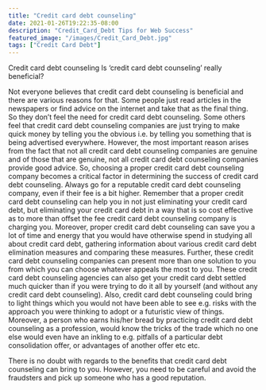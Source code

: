 ```yaml
---
title: "Credit card debt counseling"
date: 2021-01-26T19:22:35-08:00
description: "Credit_Card_Debt Tips for Web Success"
featured_image: "/images/Credit_Card_Debt.jpg"
tags: ["Credit Card Debt"]
---
```


Credit card debt counseling
Is ‘credit card debt counseling’ really beneficial?

Not everyone believes that credit card debt counseling is beneficial and there are various reasons for that. Some people just read articles in the newspapers or find advice on the internet and take that as the final thing. So they don’t feel the need for credit card debt counseling. Some others feel that credit card debt counseling companies are just trying to make quick money by telling you the obvious i.e. by telling you something that is being advertised everywhere. However, the most important reason arises from the fact that not all credit card debt counseling companies are genuine and of those that are genuine, not all credit card debt counseling companies provide good advice. So, choosing a proper credit card debt counseling company becomes a critical factor in determining the success of credit card debt counseling. Always go for a reputable credit card debt counseling company, even if their fee is a bit higher. Remember that a proper credit card debt counseling can help you in not just eliminating your credit card debt, but eliminating your credit card debt in a way that is so cost effective as to more than offset the fee credit card debt counseling company is charging you. Moreover, proper credit card debt counseling can save you a lot of time and energy that you would have otherwise spend in studying all about credit card debt, gathering information about various credit card debt elimination measures and comparing these measures. Further, these credit card debt counseling companies can present more than one solution to you from which you can choose whatever appeals the most to you. These credit card debt counseling agencies can also get your credit card debt settled much quicker than if you were trying to do it all by yourself (and without any credit card debt counseling). Also, credit card debt counseling could bring to light things which you would not have been able to see e.g. risks with the approach you were thinking to adopt or a futuristic view of things. Moreover, a person who earns his/her bread by practicing credit card debt counseling as a profession, would know the tricks of the trade which no one else would even have an inkling to e.g. pitfalls of a particular debt consolidation offer, or advantages of another offer etc etc.

There is no doubt with regards to the benefits that credit card debt counseling can bring to you. However, you need to be careful and avoid the fraudsters and pick up someone who has a good reputation.

